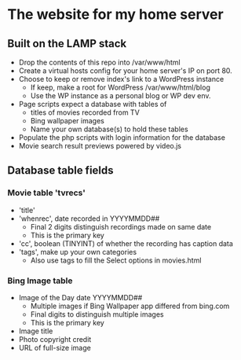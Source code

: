 # The website for my home server

## Built on the LAMP stack
* Drop the contents of this repo into /var/www/html
* Create a virtual hosts config for your home server's IP on port 80.
* Choose to keep or remove index's link to a WordPress instance
  * If keep, make a root for WordPress /var/www/html/blog
  * Use the WP instance as a personal blog or WP dev env.
* Page scripts expect a database with tables of 
  * titles of movies recorded from TV
  * Bing wallpaper images
  * Name your own database(s) to hold these tables
* Populate the php scripts with login information for the database
* Movie search result previews powered by video.js

## Database table fields
### Movie table 'tvrecs'
* 'title'
* 'whenrec', date recorded in YYYYMMDD##
  * Final 2 digits distinguish recordings made on same date
  * This is the primary key
* 'cc', boolean (TINYINT) of whether the recording has caption data
* 'tags', make up your own categories
  * Also use tags to fill the Select options in movies.html 
### Bing Image table
* Image of the Day date YYYYMMDD##
  * Multiple images if Bing Wallpaper app differed from bing.com
  * Final digits to distinguish multiple images 
  * This is the primary key
* Image title
* Photo copyright credit
* URL of full-size image
